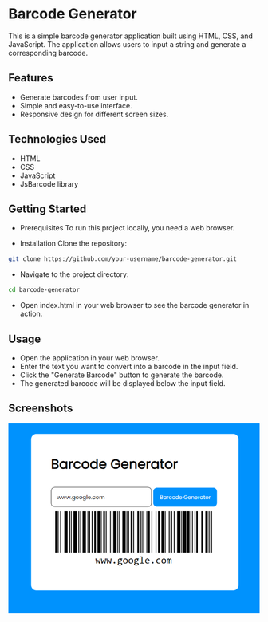 # Barcode Generator
This is a simple barcode generator application built using HTML, CSS, and JavaScript. The application allows users to input a string and generate a corresponding barcode.

## Features
* Generate barcodes from user input.
* Simple and easy-to-use interface.
* Responsive design for different screen sizes.

## Technologies Used
* HTML
* CSS
* JavaScript
* JsBarcode library

## Getting Started
* Prerequisites
To run this project locally, you need a web browser.

* Installation
Clone the repository:

```bash
git clone https://github.com/your-username/barcode-generator.git
```

* Navigate to the project directory:

```bash
cd barcode-generator
```

* Open index.html in your web browser to see the barcode generator in action.

## Usage
* Open the application in your web browser.
* Enter the text you want to convert into a barcode in the input field.
* Click the "Generate Barcode" button to generate the barcode.
* The generated barcode will be displayed below the input field.

## Screenshots

![alt text](image.png)